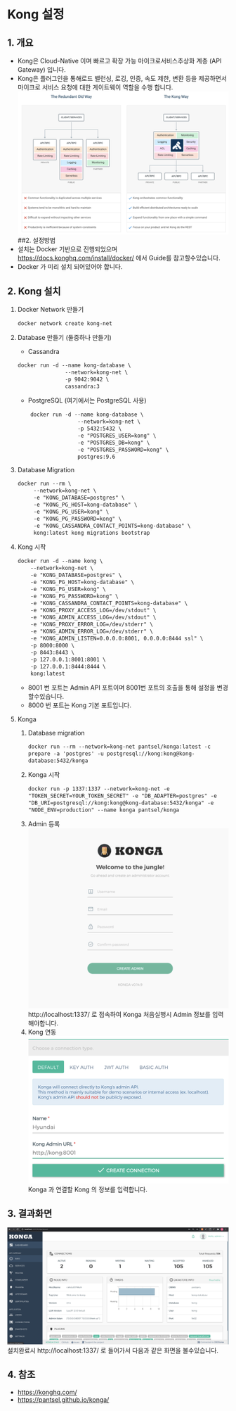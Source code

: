 # Kong 설정

## 1. 개요
- Kong은 Cloud-Native 이며 빠르고 확장 가능 마이크로서비스추상화 계층 (API Gateway) 입니다.
- Kong은 플러그인을 통해로드 밸런싱, 로깅, 인증, 속도 제한, 변환 등을 제공하면서 마이크로 서비스 요청에 대한 게이트웨이 역할을 수행 합니다.
![!](./Kong1.png "")
##2. 설정방법
- 설치는 Docker 기반으로 진행되었으며
https://docs.konghq.com/install/docker/ 에서 Guide를 참고할수있습니다.
- Docker 가 미리 설치 되어있어야 합니다.
## 2. Kong 설치
1. Docker Network 만들기

    ```shell script
    docker network create kong-net
    ```

2. Database 만들기 (둘중하나 만들기)
   
    - Cassandra
    ```shell script 
    docker run -d --name kong-database \
                   --network=kong-net \
                   -p 9042:9042 \
                   cassandra:3
    ```
     - PostgreSQL (여기에서는 PostgreSQL 사용)
    ```shell script 
        docker run -d --name kong-database \
                       --network=kong-net \
                       -p 5432:5432 \
                       -e "POSTGRES_USER=kong" \
                       -e "POSTGRES_DB=kong" \
                       -e "POSTGRES_PASSWORD=kong" \
                       postgres:9.6
    ```
   
3. Database Migration
    ```shell script 
    docker run --rm \
         --network=kong-net \
         -e "KONG_DATABASE=postgres" \
         -e "KONG_PG_HOST=kong-database" \
         -e "KONG_PG_USER=kong" \
         -e "KONG_PG_PASSWORD=kong" \
         -e "KONG_CASSANDRA_CONTACT_POINTS=kong-database" \
         kong:latest kong migrations bootstrap
    ```
4. Kong 시작
    ```
   docker run -d --name kong \
        --network=kong-net \
        -e "KONG_DATABASE=postgres" \
        -e "KONG_PG_HOST=kong-database" \
        -e "KONG_PG_USER=kong" \
        -e "KONG_PG_PASSWORD=kong" \
        -e "KONG_CASSANDRA_CONTACT_POINTS=kong-database" \
        -e "KONG_PROXY_ACCESS_LOG=/dev/stdout" \
        -e "KONG_ADMIN_ACCESS_LOG=/dev/stdout" \
        -e "KONG_PROXY_ERROR_LOG=/dev/stderr" \
        -e "KONG_ADMIN_ERROR_LOG=/dev/stderr" \
        -e "KONG_ADMIN_LISTEN=0.0.0.0:8001, 0.0.0.0:8444 ssl" \
        -p 8000:8000 \
        -p 8443:8443 \
        -p 127.0.0.1:8001:8001 \
        -p 127.0.0.1:8444:8444 \
        kong:latest
    ```
    - 8001 번 포트는 Admin API 포트이며 8001번 포트의 호출을 통해 설정을 변경할수있습니다.
    - 8000 번 포트는 Kong 기본 포트입니다.
5. Konga 
    1. Database migration
        ```
       docker run --rm --network=kong-net pantsel/konga:latest -c prepare -a 'postgres' -u postgresql://kong:kong@kong-database:5432/konga
        ```
   2. Konga 시작
       ```
       docker run -p 1337:1337 --network=kong-net -e "TOKEN_SECRET=YOUR_TOKEN_SECRET" -e "DB_ADAPTER=postgres" -e "DB_URI=postgresql://kong:kong@kong-database:5432/konga" -e "NODE_ENV=production" --name konga pantsel/konga
       ```
   3. Admin 등록
       ![!](./Kong2.png "")
       http://localhost:1337/ 로 접속하여 Konga 처음실행시 Admin 정보를 입력해야합니다.
   4. Kong 연동
       ![!](./Kong3.png "")
       Konga 과 연결할 Kong 의 정보를 입력합니다.

## 3. 결과화면
![!](./Kong4.png "")
설치완료시 http://localhost:1337/ 로 들어가서 다음과 같은 화면을 볼수있습니다.

## 4. 참조
- https://konghq.com/
- https://pantsel.github.io/konga/




